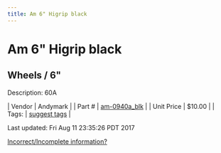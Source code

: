 ```yaml
---
title: Am 6" Higrip black
---
```


# Am 6" Higrip black
## Wheels / 6"
Description: 	60A 

| Vendor | Andymark | 
| Part # | [am-0940a_blk](http://www.andymark.com/product-p/am-0940a_Blk.htm) | 
| Unit Price | $10.00 | 
| Tags: | [suggest tags](https://docs.google.com/forms/d/e/1FAIpQLSeWyY8v3RgOty-MyWmh9U0iivNYN_molChYyS-0U-o-kOAv_g/viewform) | 

Last updated: Fri Aug 11 23:35:26 PDT 2017

 [Incorrect/Incomplete information?](https://docs.google.com/forms/d/e/1FAIpQLSeWyY8v3RgOty-MyWmh9U0iivNYN_molChYyS-0U-o-kOAv_g/viewform)